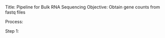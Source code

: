 Title: Pipeline for Bulk RNA Sequencing
Objective: Obtain gene counts from fastq files

Process:

Step 1:
